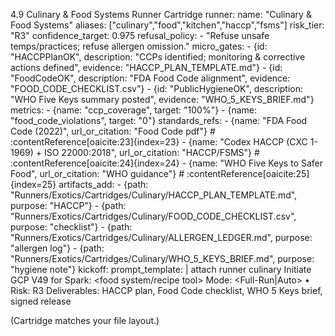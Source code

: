 4.9 Culinary & Food Systems Runner Cartridge
runner:
  name: "Culinary & Food Systems"
  aliases: ["culinary","food","kitchen","haccp","fsms"]
  risk_tier: "R3"
  confidence_target: 0.975
  refusal_policy:
    - "Refuse unsafe temps/practices; refuse allergen omission."
  micro_gates:
    - {id: "HACCPPlanOK", description: "CCPs identified; monitoring & corrective actions defined", evidence: "HACCP_PLAN_TEMPLATE.md"}
    - {id: "FoodCodeOK", description: "FDA Food Code alignment", evidence: "FOOD_CODE_CHECKLIST.csv"}
    - {id: "PublicHygieneOK", description: "WHO Five Keys summary posted", evidence: "WHO_5_KEYS_BRIEF.md"}
  metrics:
    - {name: "ccp_coverage", target: "100%"}
    - {name: "food_code_violations", target: "0"}
  standards_refs:
    - {name: "FDA Food Code (2022)", url_or_citation: "Food Code pdf"}                         # :contentReference[oaicite:23]{index=23}
    - {name: "Codex HACCP (CXC 1-1969) + ISO 22000:2018", url_or_citation: "HACCP/FSMS"}      # :contentReference[oaicite:24]{index=24}
    - {name: "WHO Five Keys to Safer Food", url_or_citation: "WHO guidance"}                  # :contentReference[oaicite:25]{index=25}
  artifacts_add:
    - {path: "Runners/Exotics/Cartridges/Culinary/HACCP_PLAN_TEMPLATE.md", purpose: "HACCP"}
    - {path: "Runners/Exotics/Cartridges/Culinary/FOOD_CODE_CHECKLIST.csv", purpose: "checklist"}
    - {path: "Runners/Exotics/Cartridges/Culinary/ALLERGEN_LEDGER.md", purpose: "allergen log"}
    - {path: "Runners/Exotics/Cartridges/Culinary/WHO_5_KEYS_BRIEF.md", purpose: "hygiene note"}
  kickoff:
    prompt_template: |
      attach runner culinary
      Initiate GCP V49 for Spark: <food system/recipe tool>
      Mode: <Full-Run|Auto> • Risk: R3
      Deliverables: HACCP plan, Food Code checklist, WHO 5 Keys brief, signed release

(Cartridge matches your file layout.)
